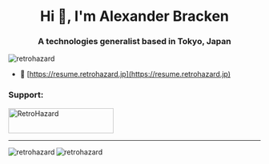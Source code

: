<h1 align="center">Hi 👋, I'm Alexander Bracken</h1>
<h3 align="center">A technologies generalist based in Tokyo, Japan</h3>

<p align="left"> <img src="https://komarev.com/ghpvc/?username=retrohazard&label=Profile%20views&color=0e75b6&style=flat" alt="retrohazard" /> </p>

- 📄 [https://resume.retrohazard.jp](https://resume.retrohazard.jp)

<h3 align="left">Support:</h3>
<p><a href="https://ko-fi.com/RetroHazard"> <img src="https://cdn.ko-fi.com/cdn/kofi3.png?v=3" height="50" width="210" alt="RetroHazard" /></a></p>
<hr>
<img align="left" src="https://github-readme-stats.vercel.app/api/top-langs?username=retrohazard&show_icons=true&locale=en&layout=compact" alt="retrohazard" /></p>
<img align="center" src="https://github-readme-stats.vercel.app/api?username=retrohazard&show_icons=true&locale=en" alt="retrohazard" /></p>
